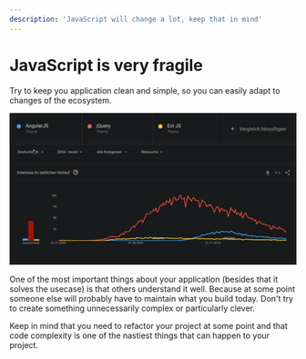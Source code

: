```yaml
---
description: 'JavaScript will change a lot, keep that in mind'
---
```


# JavaScript is very fragile

Try to keep you application clean and simple, so you can easily adapt to changes of the ecosystem.

![](.gitbook/assets/screenshot_20200129_221617.png)

One of the most important things about your application \(besides that it solves the usecase\) is that others understand it well. Because at some point someone else will probably have to maintain what you build today. Don't try to create something unnecessarily complex or particularly clever.

Keep in mind that you need to refactor your project at some point and that code complexity is one of the nastiest things that can happen to your project.



